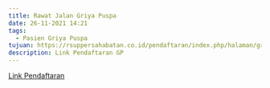 ```yaml
---
title: Rawat Jalan Griya Puspa
date: 26-11-2021 14:21
tags:
  - Pasien Griya Puspa
tujuan: https://rsuppersahabatan.co.id/pendaftaran/index.php/halaman/griya_puspa
description: Link Pendaftaran GP
---
```

[Link Pendaftaran](https://www.rsuppersahabatan.co.id/pendaftaran/index.php/halaman/page_lain)